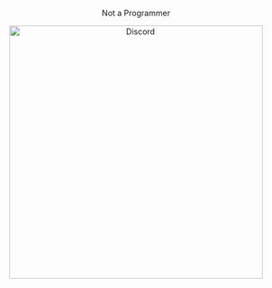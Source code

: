 
<p align="center">Not a Programmer</p>

<p align="center">
    <a href="https://discord.com/users/876128685999149086"><img src="https://lanyard.cnrad.dev/api/876128685999149086?borderRadius=20px&amp;bg=transparent" alt="Discord" width="450"/></a>
</p>
